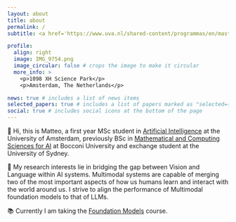 ```yaml
---
layout: about
title: about
permalink: /
subtitle: <a href='https://www.uva.nl/shared-content/programmas/en/masters/artificial-intelligence/artificial-intelligence.html'>University of Amsterdam</a>.

profile:
  align: right
  image: IMG_9754.png
  image_circular: false # crops the image to make it circular
  more_info: >
    <p>1098 XH Science Park</p>
    <p>Amsterdam, The Netherlands</p>

news: true # includes a list of news items
selected_papers: true # includes a list of papers marked as "selected={true}"
social: true # includes social icons at the bottom of the page
---
```


📌 Hi, this is Matteo, a first year MSc student in [Artificial Intelligence](https://www.uva.nl/shared-content/programmas/en/masters/artificial-intelligence/artificial-intelligence.html) at the University of Amsterdam, previously BSc in [Mathematical and Computing Sciences for AI](https://www.unibocconi.eu/wps/wcm/connect/bocconi/sitopubblico_en/navigation+tree/home/programs/bachelor+of+science/mathematical+and+computing+sciences+for+artificial+intelligence/mathematical+and+computing+sciences+for+artificial+intelligence/) at Bocconi University and exchange student at the University of Sydney. 

💭 My research interests lie in bridging the gap between Vision and Language within AI systems. Multimodal systems are capable of merging two of the most important aspects of how us humans learn and interact with the world around us. I strive to align the performance of Multimodal foundation models to that of LLMs.

📚 Currently I am taking the [Foundation Models](https://uvafomo.github.io) course. 

<!-- 
Write your biography here. Tell the world about yourself. Link to your favorite [subreddit](http://reddit.com). You can put a picture in, too. The code is already in, just name your picture `prof_pic.jpg` and put it in the `img/` folder.

Put your address / P.O. box / other info right below your picture. You can also disable any of these elements by editing `profile` property of the YAML header of your `_pages/about.md`. Edit `_bibliography/papers.bib` and Jekyll will render your [publications page](/al-folio/publications/) automatically.

Link to your social media connections, too. This theme is set up to use [Font Awesome icons](https://fontawesome.com/) and [Academicons](https://jpswalsh.github.io/academicons/), like the ones below. Add your Facebook, Twitter, LinkedIn, Google Scholar, or just disable all of them. -->
